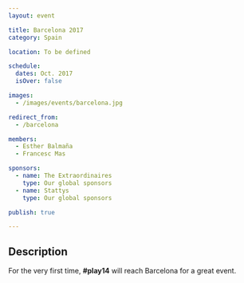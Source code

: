 ```yaml
---
layout: event

title: Barcelona 2017
category: Spain

location: To be defined

schedule:
  dates: Oct. 2017
  isOver: false

images:
  - /images/events/barcelona.jpg

redirect_from:
  - /barcelona

members:
  - Esther Balmaña
  - Francesc Mas

sponsors:
  - name: The Extraordinaires
    type: Our global sponsors
  - name: Stattys
    type: Our global sponsors

publish: true

---
```


## Description
For the very first time, **#play14** will reach Barcelona for a great event.
